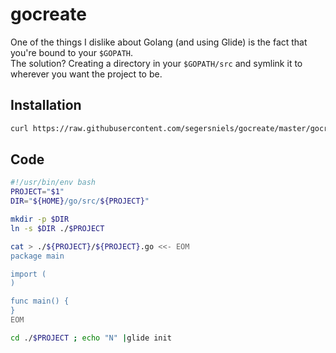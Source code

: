 # gocreate
One of the things I dislike about Golang (and using Glide) is the fact that you're bound to your `$GOPATH`.  
The solution? Creating a directory in your `$GOPATH/src` and symlink it to wherever you want the project to be.

## Installation
```bash
curl https://raw.githubusercontent.com/segersniels/gocreate/master/gocreate > /usr/local/bin/gocreate ; chmod +x /usr/local/bin/gocreate
```

## Code

```bash
#!/usr/bin/env bash
PROJECT="$1"
DIR="${HOME}/go/src/${PROJECT}"

mkdir -p $DIR
ln -s $DIR ./$PROJECT

cat > ./${PROJECT}/${PROJECT}.go <<- EOM
package main

import (
)

func main() {
}
EOM

cd ./$PROJECT ; echo "N" |glide init
```
